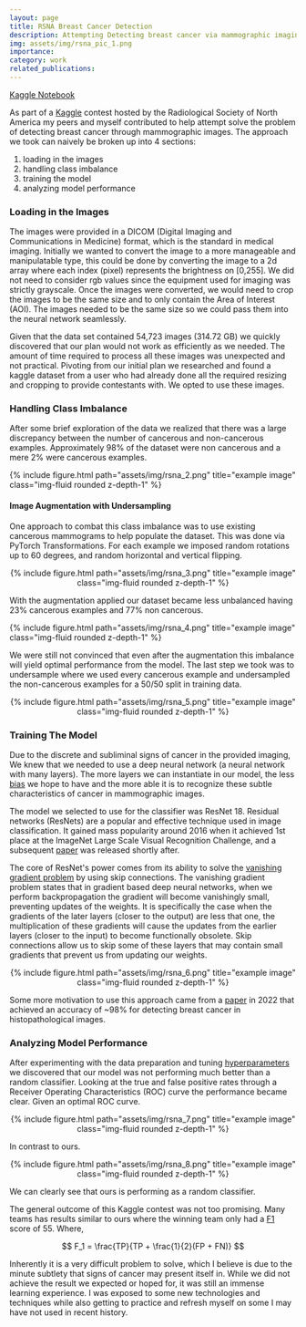 ```yaml
---
layout: page
title: RSNA Breast Cancer Detection
description: Attempting Detecting breast cancer via mammographic imaging
img: assets/img/rsna_pic_1.png
importance: 
category: work
related_publications: 
---
```

[Kaggle Notebook](https://www.kaggle.com/code/jaketaranov/rsna-breast-cancer-detection)


As part of a [Kaggle](https://www.kaggle.com/) contest hosted by the Radiological Society of North America my peers and myself contributed to help attempt solve the problem of detecting breast cancer through mammographic images. The approach we took can naively be broken up into 4 sections:

<ol>
    <li>loading in the images </li>
    <li>handling class imbalance</li>
    <li>training the model</li>
    <li>analyzing model performance</li>
</ol>

### Loading in the Images 

The images were provided in a DICOM (Digital Imaging and Communications in Medicine) format, which is the standard in medical imaging. Initially we wanted to convert the image to a more manageable and manipulatable type, this could be done by converting the image to a 2d array where each index (pixel) represents the brightness on [0,255]. We did not need to consider rgb values since the equipment used for imaging was strictly grayscale. Once the images were converted, we would need to crop the images to be the same size and to only contain the Area of Interest (AOI). The images needed to be the same size so we could pass them into the neural network seamlessly.

Given that the data set contained 54,723 images (314.72 GB) we quickly discovered that our plan would not work as efficiently as we needed. The amount of time required to process all these images was unexpected and not practical. Pivoting from our initial plan we researched and found a kaggle dataset from a user who had already done all the required resizing and cropping to provide contestants with. We opted to use these images.


### Handling Class Imbalance

After some brief exploration of the data we realized that there was a large discrepancy between the number of cancerous and non-cancerous examples. Approximately 98% of the dataset were non cancerous and a mere 2% were cancerous examples.

<div class="row">
    <div class="col-sm mt-3 mt-md-0">
        {% include figure.html path="assets/img/rsna_2.png" title="example image" class="img-fluid rounded z-depth-1" %}
    </div>
</div>


#### Image Augmentation with Undersampling

One approach to combat this class imbalance was to use existing cancerous mammograms to help populate the dataset. This was done via PyTorch Transformations. For each example we imposed random rotations up to 60 degrees, and random horizontal and vertical flipping. 

<div class="row" align="center">
    <div class="col-sm mt-3 mt-md-0">
        {% include figure.html path="assets/img/rsna_3.png" title="example image" class="img-fluid rounded z-depth-1" %}
    </div>
</div>

With the augmentation applied our dataset became less unbalanced having 23% cancerous examples and 77% non cancerous.

<div class="row">
    <div class="col-sm mt-3 mt-md-0">
        {% include figure.html path="assets/img/rsna_4.png" title="example image" class="img-fluid rounded z-depth-1" %}
    </div>
</div>

We were still not convinced that even after the augmentation this imbalance will yield optimal performance from the model. The last step we took was to undersample where we used every cancerous example and undersampled the non-cancerous examples for a 50/50 split in training data.

<div class="row" align="center">
    <div class="col-sm mt-3 mt-md-0">
        {% include figure.html path="assets/img/rsna_5.png" title="example image" class="img-fluid rounded z-depth-1" %}
    </div>
</div>


### Training The Model

Due to the discrete and subliminal signs of cancer in the provided imaging, We knew that we needed to use a deep neural network (a neural network with many layers). The more layers we can instantiate in our model, the less [bias](https://en.wikipedia.org/wiki/Bias%E2%80%93variance_tradeoff) we hope to have and the more able it is to recognize these subtle characteristics of cancer in mammographic images.

The model we selected to use for the classifier was ResNet 18. Residual networks (ResNets) are a popular and effective technique used in image classification. It gained mass popularity around 2016 when it achieved 1st place at the ImageNet Large Scale Visual Recognition Challenge, and a subsequent [paper](https://arxiv.org/abs/1512.03385) was released shortly after.

The core of ResNet's power comes from its ability to solve the [vanishing gradient problem](https://en.wikipedia.org/wiki/Vanishing_gradient_problem) by using skip connections. The vanishing gradient problem states that in gradient based deep neural networks, when we perform backpropagation the gradient will become vanishingly small, preventing updates of the weights. It is specifically the case when the gradients of the later layers (closer to the output) are less that one, the multiplication of these gradients will cause the updates from the earlier layers (closer to the input) to become functionally obsolete. Skip connections allow us to skip some of these layers that may contain small gradients that prevent us from updating our weights.


<div class="row" align="center">
    <div class="col-sm mt-3 mt-md-0">
        {% include figure.html path="assets/img/rsna_6.png" title="example image" class="img-fluid rounded z-depth-1" %}
    </div>
</div>

Some more motivation to use this approach came from a [paper](https://onlinelibrary.wiley.com/doi/abs/10.1002/ima.22698) in 2022 that achieved an accuracy of ~98% for detecting breast cancer in histopathological images.


### Analyzing Model Performance
After experimenting with the data preparation and tuning [hyperparameters](https://en.wikipedia.org/wiki/Hyperparameter_(machine_learning)) we discovered that our model was not performing much better than a random classifier. Looking at the true and false positive rates through a Receiver Operating Characteristics (ROC) curve the performance became clear. Given an optimal ROC curve.


<div class="row" align="center">
    <div class="col-sm mt-3 mt-md-0">
        {% include figure.html path="assets/img/rsna_7.png" title="example image" class="img-fluid rounded z-depth-1" %}
    </div>
</div>

In contrast to ours.

<div class="row" align="center">
    <div class="col-sm mt-3 mt-md-0">
        {% include figure.html path="assets/img/rsna_8.png" title="example image" class="img-fluid rounded z-depth-1" %}
    </div>
</div>

We can clearly see that ours is performing as a random classifier.

The general outcome of this Kaggle contest was not too promising. Many teams has results similar to ours where the winning team only had a [F1](https://en.wikipedia.org/wiki/F-score) score of 55. Where,

$$ F_1 = \frac{TP}{TP + \frac{1}{2}(FP + FN)} $$

Inherently it is a very difficult problem to solve, which I believe is due to the minute subtlety that signs of cancer may present itself in. While we did not achieve the result we expected or hoped for, it was still an immense learning experience. I was exposed to some new technologies and techniques while also getting to practice and refresh myself on some I may have not used in recent history.

